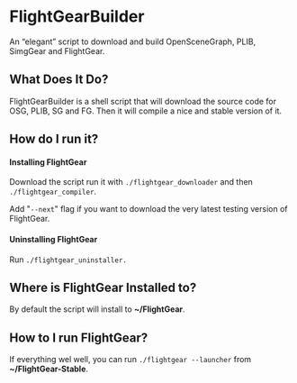# FlightGearBuilder

An “elegant” script to download and build OpenSceneGraph, PLIB, SimgGear and FlightGear.


## What Does It Do?

FlightGearBuilder is a shell script that will download the source code for OSG, PLIB, SG and FG.
Then it will compile a nice and stable version of it.


## How do I run it?

#### Installing FlightGear

Download the script run it with `./flightgear_downloader` and then `./flightgear_compiler`.

Add "`--next`" flag if you want to download the very latest testing version of FlightGear.


#### Uninstalling FlightGear

Run `./flightgear_uninstaller.`


## Where is FlightGear Installed to?

By default the script will install to **~/FlightGear**.


## How to I run FlightGear?

If everything wel well, you can run `./flightgear --launcher` from **~/FlightGear-Stable**.
